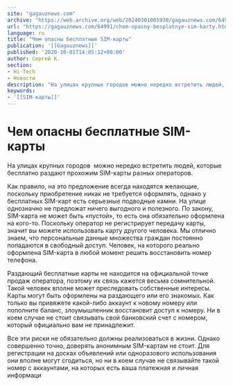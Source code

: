 ```yaml
---
site: "gagauznews.com"
archive: "https://web.archive.org/web/20240301005938/gagauznews.com/64991/chem-opasny-besplatnye-sim-karty.html"
url: "https://gagauznews.com/64991/chem-opasny-besplatnye-sim-karty.html"
language: ru
title: "Чем опасны бесплатные SIM-карты"
publication: '[[Gagauznews]]'
published: '2020-10-01T14:05:12+00:00'
author: Сергей К.
section:
- Hi-Tech
- Новости
description: "На улицах крупных городов можно нередко встретить людей, которые бесплатно раздают прохожим SIM-карты разных операторов. Как правило, на это предложение всегда находятся желающие, поскольку приобретение никак не требуется оформлять, однако у бесплатных SIM-карт есть серьезные подводные камни. На улице однозначно не предложат ничего выгодного и полезного. По закону, SIM-карта не может быть «пустой», то есть она обязательно оформлена на кого-то. Поскольку оператор не регистрирует передачу карты, значит вы можете использовать карту другого человека. Мы отлично знаем, что персональные данные множества граждан постоянно попадаются в свободный доступ. Человек, на которого реально оформлена SIM-карта в любой момент решить восстановить номер телефона. Раздающий […]"
keywords:
- '[[SIM-карты]]'
---
```


# Чем опасны бесплатные SIM-карты

На улицах крупных городов  можно нередко встретить людей, которые бесплатно раздают прохожим SIM-карты разных операторов.

Как правило, на это предложение всегда находятся желающие, поскольку приобретение никак не требуется оформлять, однако у бесплатных SIM-карт есть серьезные подводные камни. На улице однозначно не предложат ничего выгодного и полезного. По закону, SIM-карта не может быть «пустой», то есть она обязательно оформлена на кого-то. Поскольку оператор не регистрирует передачу карты, значит вы можете использовать карту другого человека. Мы отлично знаем, что персональные данные множества граждан постоянно попадаются в свободный доступ. Человек, на которого реально оформлена SIM-карта в любой момент решить восстановить номер телефона.

Раздающий бесплатные карты не находится на официальной точке продаж оператора, поэтому их связь кажется весьма сомнительной. Такой человек вполне может преследовать собственные интересы. Карты могут быть оформлены на раздающего или его знакомых. Как только вы привяжете какой-либо аккаунт к новому номеру или пополните баланс, злоумышленник восстановит доступ к номеру. Ни в коем случае не стоит связывать свой банковский счет с номером, который официально вам не принадлежит.

Все эти риски не обязательно должны реализоваться в жизни. Однако совершенно точно, доверять анонимным SIM-картам не стоит. Для регистрации на досках объявлений или одноразового использования они вполне могут сгодиться, но ни в коем случае не связывайте такой номер с аккаунтами, на которых есть ваша платежная и личная информаци